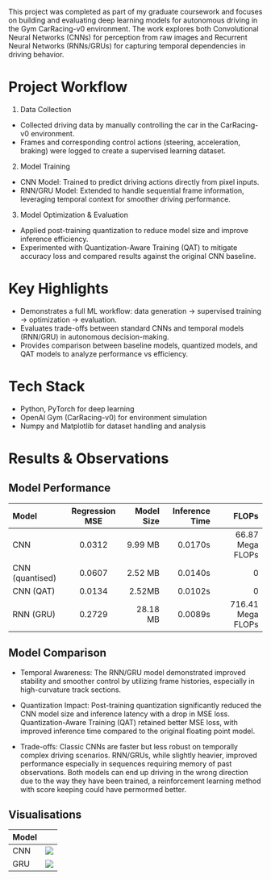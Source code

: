This project was completed as part of my graduate coursework and focuses on building and evaluating deep learning models for autonomous driving in the Gym CarRacing-v0 environment. The work explores both Convolutional Neural Networks (CNNs) for perception from raw images and Recurrent Neural Networks (RNNs/GRUs) for capturing temporal dependencies in driving behavior.

# Project Workflow
1. Data Collection
- Collected driving data by manually controlling the car in the CarRacing-v0 environment.
- Frames and corresponding control actions (steering, acceleration, braking) were logged to create a supervised learning dataset.

2. Model Training
- CNN Model: Trained to predict driving actions directly from pixel inputs.
- RNN/GRU Model: Extended to handle sequential frame information, leveraging temporal context for smoother driving performance.

3. Model Optimization & Evaluation
- Applied post-training quantization to reduce model size and improve inference efficiency.
- Experimented with Quantization-Aware Training (QAT) to mitigate accuracy loss and compared results against the original CNN baseline.

# Key Highlights
- Demonstrates a full ML workflow: data generation → supervised training → optimization → evaluation.
- Evaluates trade-offs between standard CNNs and temporal models (RNN/GRU) in autonomous decision-making.
- Provides comparison between baseline models, quantized models, and QAT models to analyze performance vs efficiency.

# Tech Stack
- Python, PyTorch for deep learning
- OpenAI Gym (CarRacing-v0) for environment simulation
- Numpy and Matplotlib for dataset handling and analysis

# Results & Observations

## Model Performance
|Model|Regression MSE|Model Size|Inference Time|FLOPs|
|:---|:---:|---:|---:|---:|
|CNN|0.0312|9.99 MB|0.0170s|66.87 Mega FLOPs|
|CNN (quantised)|0.0607|2.52 MB|0.0140s|0|
|CNN (QAT)|0.0134|2.52MB|0.0102s|0|
|RNN (GRU)|0.2729|28.18 MB|0.0089s|716.41 Mega FLOPs|

## Model Comparison
- Temporal Awareness:
The RNN/GRU model demonstrated improved stability and smoother control by utilizing frame histories, especially in high-curvature track sections.

- Quantization Impact:
Post-training quantization significantly reduced the CNN model size and inference latency with a drop in MSE loss.
Quantization-Aware Training (QAT) retained better MSE loss, with improved inference time compared to the original floating point model.

- Trade-offs:
Classic CNNs are faster but less robust on temporally complex driving scenarios.
RNN/GRUs, while slightly heavier, improved performance especially in sequences requiring memory of past observations.
Both models can end up driving in the wrong direction due to the way they have been trained, a reinforcement learning method with score keeping could have permormed better.

## Visualisations
|Model||
|:---|:---:|
|CNN|![](https://github.com/PavanKumar-Gudiwada/AutonomousCarRacing/blob/main/CNN_Drive.gif)|
|GRU|![](https://github.com/PavanKumar-Gudiwada/AutonomousCarRacing/blob/main/RNN_Drive.gif)|


